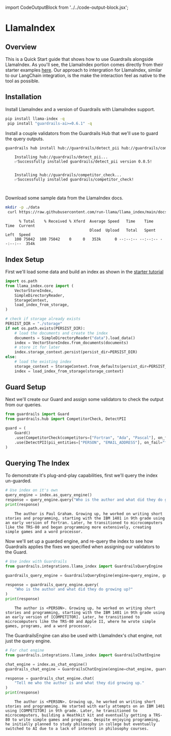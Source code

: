 import CodeOutputBlock from '../../code-output-block.jsx';

# LlamaIndex

## Overview

This is a Quick Start guide that shows how to use Guardrails alongside LlamaIndex.  As you'll see, the LlamaIndex portion comes directly from their starter examples [here](https://docs.llamaindex.ai/en/stable/getting_started/starter_example/).  Our approach to intergration for LlamaIndex, similar to our LangChain integration, is the make the interaction feel as native to the tool as possible.

<!-- WARNING: THIS FILE WAS AUTOGENERATED! DO NOT EDIT! Instead, edit the notebook w/the location & name as this file. -->

## Installation
Install LlamaIndex and a version of Guardrails with LlamaIndex support.


```bash
pip install llama-index -q
 pip install "guardrails-ai>=0.6.1" -q
```

Install a couple validators from the Guardrails Hub that we'll use to guard the query outputs.


```bash
guardrails hub install hub://guardrails/detect_pii hub://guardrails/competitor_check --no-install-local-models -q
```

<CodeOutputBlock lang="bash">

```
    Installing hub://guardrails/detect_pii...
    ✅Successfully installed guardrails/detect_pii version 0.0.5!
    
    
    Installing hub://guardrails/competitor_check...
    ✅Successfully installed guardrails/competitor_check!
    
    
```

</CodeOutputBlock>

Download some sample data from the LlamaIndex docs.


```bash
mkdir -p ./data
 curl https://raw.githubusercontent.com/run-llama/llama_index/main/docs/docs/examples/data/paul_graham/paul_graham_essay.txt > ./data/paul_graham_essay.txt
```

<CodeOutputBlock lang="bash">

```
      % Total    % Received % Xferd  Average Speed   Time    Time     Time  Current
                                     Dload  Upload   Total   Spent    Left  Speed
    100 75042  100 75042    0     0   353k      0 --:--:-- --:--:-- --:--:--  354k
```

</CodeOutputBlock>

## Index Setup

First we'll load some data and build an index as shown in the [starter tutorial](https://docs.llamaindex.ai/en/stable/getting_started/starter_example/)


```python
import os.path
from llama_index.core import (
    VectorStoreIndex,
    SimpleDirectoryReader,
    StorageContext,
    load_index_from_storage,
)

# check if storage already exists
PERSIST_DIR = "./storage"
if not os.path.exists(PERSIST_DIR):
    # load the documents and create the index
    documents = SimpleDirectoryReader("data").load_data()
    index = VectorStoreIndex.from_documents(documents)
    # store it for later
    index.storage_context.persist(persist_dir=PERSIST_DIR)
else:
    # load the existing index
    storage_context = StorageContext.from_defaults(persist_dir=PERSIST_DIR)
    index = load_index_from_storage(storage_context)
```

## Guard Setup

Next we'll create our Guard and assign some validators to check the output from our queries.


```python
from guardrails import Guard
from guardrails.hub import CompetitorCheck, DetectPII

guard = (
    Guard()
    .use(CompetitorCheck(competitors=["Fortran", "Ada", "Pascal"], on_fail="fix"))
    .use(DetectPII(pii_entities=["PERSON", "EMAIL_ADDRESS"], on_fail="fix"))
)
```

## Querying The Index

To demonstrate it's plug-and-play capabilities, first we'll query the index un-guarded.


```python
# Use index on it's own
query_engine = index.as_query_engine()
response = query_engine.query("Who is the author and what did they do growing up?")
print(response)
```

<CodeOutputBlock lang="python">

```
    The author is Paul Graham. Growing up, he worked on writing short stories and programming, starting with the IBM 1401 in 9th grade using an early version of Fortran. Later, he transitioned to microcomputers like the TRS-80 and began programming more extensively, creating simple games and a word processor.
```

</CodeOutputBlock>

Now we'll set up a guarded engine, and re-query the index to see how Guardrails applies the fixes we specified when assigning our validators to the Guard.


```python
# Use index with Guardrails
from guardrails.integrations.llama_index import GuardrailsQueryEngine

guardrails_query_engine = GuardrailsQueryEngine(engine=query_engine, guard=guard)

response = guardrails_query_engine.query(
    "Who is the author and what did they do growing up?"
)
print(response)
```

<CodeOutputBlock lang="python">

```
    The author is <PERSON>. Growing up, he worked on writing short stories and programming, starting with the IBM 1401 in 9th grade using an early version of [COMPETITOR]. Later, he transitioned to microcomputers like the TRS-80 and Apple II, where he wrote simple games, programs, and a word processor. 
```

</CodeOutputBlock>

The GuardrailsEngine can also be used with LlamaIndex's chat engine, not just the query engine.


```python
# For chat engine
from guardrails.integrations.llama_index import GuardrailsChatEngine

chat_engine = index.as_chat_engine()
guardrails_chat_engine = GuardrailsChatEngine(engine=chat_engine, guard=guard)

response = guardrails_chat_engine.chat(
    "Tell me who the author is and what they did growing up."
)
print(response)
```

<CodeOutputBlock lang="python">

```
    The author is <PERSON>. Growing up, he worked on writing short stories and programming. He started with early attempts on an IBM 1401 using [COMPETITOR] in 9th grade. Later, he transitioned to microcomputers, building a Heathkit kit and eventually getting a TRS-80 to write simple games and programs. Despite enjoying programming, he initially planned to study philosophy in college but eventually switched to AI due to a lack of interest in philosophy courses. 
```

</CodeOutputBlock>
